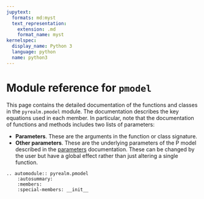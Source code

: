 ```yaml
---
jupytext:
  formats: md:myst
  text_representation:
    extension: .md
    format_name: myst
kernelspec:
  display_name: Python 3
  language: python
  name: python3
---
```


# Module reference for `pmodel`

This page contains the detailed documentation of the functions and classes in the `pyrealm.pmodel` module. The documentation describes the key equations used in each member. In particular, note that the documentation of functions and methods includes two lists of parameters:

* **Parameters**. These are the arguments in the function or class signature.
* **Other parameters**. These are the underlying parameters of the P model described in the [parameters](pyrealm.params) documentation. These can be changed by the user but have a global effect rather than just altering a single function.


```{eval-rst}
.. automodule:: pyrealm.pmodel
    :autosummary:
    :members:
    :special-members: __init__

```